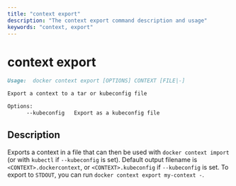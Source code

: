 ```yaml
---
title: "context export"
description: "The context export command description and usage"
keywords: "context, export"
---
```


# context export

```markdown
Usage:  docker context export [OPTIONS] CONTEXT [FILE|-]

Export a context to a tar or kubeconfig file

Options:
      --kubeconfig   Export as a kubeconfig file
```

## Description

Exports a context in a file that can then be used with `docker context import`
(or with `kubectl` if `--kubeconfig` is set). Default output filename is
`<CONTEXT>.dockercontext`, or `<CONTEXT>.kubeconfig` if `--kubeconfig` is set.
To export to `STDOUT`, you can run `docker context export my-context -`.
